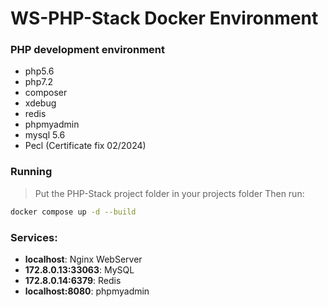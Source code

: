 WS-PHP-Stack Docker Environment
===============

### PHP development environment
- php5.6
- php7.2
- composer
- xdebug
- redis
- phpmyadmin
- mysql 5.6
- Pecl (Certificate fix 02/2024)

### Running
> Put the PHP-Stack project folder in your projects folder
> Then run:

```bash
docker compose up -d --build
```

### Services:
- **localhost**: Nginx WebServer
- **172.8.0.13:33063**: MySQL
- **172.8.0.14:6379**: Redis
- **localhost:8080**: phpmyadmin
